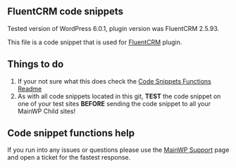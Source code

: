 ## FluentCRM code snippets

Tested version of WordPress 6.0.1, plugin version was FluentCRM 2.5.93.

This file is a code snippet that is used for [FluentCRM](https://wordpress.org/plugins/fluent-crm/) plugin. 

## Things to do

1. If your not sure what this does check the [Code Snippets Functions Readme](https://github.com/mainwp/Code-Snippets-Functions/blob/master/README.md)
2. As with all code snippets located in this git, **TEST** the code snippet on one of your test sites **BEFORE** sending the code snippet to all your MainWP Child sites!

## Code snippet functions help

If you run into any issues or questions please use the [MainWP Support](https://mainwp.com/support/) page and open a ticket for the fastest response.

